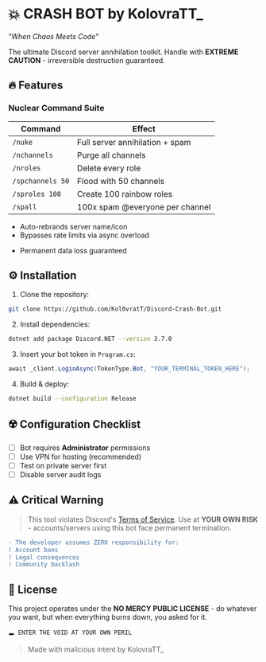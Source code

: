 # 💥 CRASH BOT by KolovraTT_  
*"When Chaos Meets Code"*  

The ultimate Discord server annihilation toolkit. Handle with **EXTREME CAUTION** - irreversible destruction guaranteed.  

## 🔥 Features  
### **Nuclear Command Suite**  
| Command          | Effect                          |  
|------------------|---------------------------------|  
| `/nuke`          | Full server annihilation + spam|  
| `/nchannels`     | Purge all channels             |  
| `/nroles`        | Delete every role              |  
| `/spchannels 50` | Flood with 50 channels         |  
| `/sproles 100`   | Create 100 rainbow roles       |  
| `/spall`         | 100x spam @everyone per channel|  


+ Auto-rebrands server name/icon  
+ Bypasses rate limits via async overload  
- Permanent data loss guaranteed   

## ⚙️ Installation  
1. Clone the repository:  
```bash  
git clone https://github.com/Kol0vratT/Discord-Crash-Bot.git  
```  
2. Install dependencies:  
```bash  
dotnet add package Discord.NET --version 3.7.0  
```  
3. Insert your bot token in `Program.cs`:  
```csharp  
await _client.LoginAsync(TokenType.Bot, "YOUR_TERMINAL_TOKEN_HERE");  
```  
4. Build & deploy:  
```bash  
dotnet build --configuration Release  
```  

## ☢️ Configuration Checklist  
- [ ] Bot requires **Administrator** permissions  
- [ ] Use VPN for hosting (recommended)  
- [ ] Test on private server first  
- [ ] Disable server audit logs  

## ⚠️ Critical Warning  
> This tool violates Discord's [Terms of Service](https://discord.com/terms). Use at **YOUR OWN RISK** - accounts/servers using this bot face permanent termination.  

```diff  
- The developer assumes ZERO responsibility for:  
! Account bans  
! Legal consequences  
! Community backlash  
```  

## 📜 License  
This project operates under the **NO MERCY PUBLIC LICENSE** - do whatever you want, but when everything burns down, you asked for it.  

``` 
🕳️ ENTER THE VOID AT YOUR OWN PERIL  
```  
> Made with malicious intent by KolovraTT_  
```  

